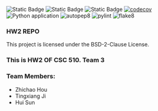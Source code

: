 ![Static Badge](https://img.shields.io/badge/language-python-blue) 
![Static Badge](https://img.shields.io/badge/bsd-2-clause)
![Static Badge](https://img.shields.io/badge/platform-linux-blue)
[![codecov](https://codecov.io/gh/510-s-Mickey/HW2/graph/badge.svg?token=A58M5W2749)](https://codecov.io/gh/510-s-Mickey/HW2)
![Python application](https://github.com/510-s-Mickey/HW2/actions/workflows/python-app.yml/badge.svg)
![autopep8](https://github.com/510-s-Mickey/HW2/actions/workflows/autopep8.yml/badge.svg)
![pylint](https://github.com/510-s-Mickey/HW2/actions/workflows/pylint.yml/badge.svg)
![flake8](https://github.com/510-s-Mickey/HW2/actions/workflows/flake8.yml/badge.svg)

### HW2 REPO 

This project is licensed under the BSD-2-Clause License. 


### This is HW2 OF CSC 510. Team 3

### Team Members:
- Zhichao Hou
- Tingxiang Ji
- Hui Sun
